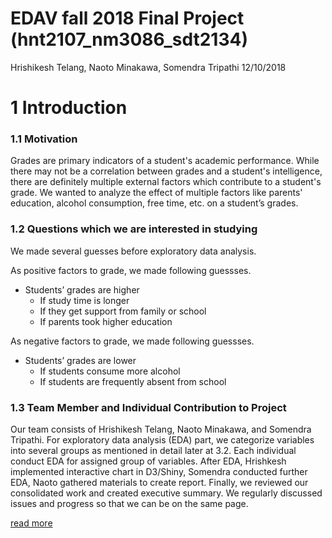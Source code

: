 EDAV fall 2018 Final Project (hnt2107\_nm3086\_sdt2134)
================
Hrishikesh Telang, Naoto Minakawa, Somendra Tripathi
12/10/2018

1 Introduction
==============

### 1.1 Motivation

Grades are primary indicators of a student's academic performance. While there may not be a correlation between grades and a student's intelligence, there are definitely multiple external factors which contribute to a student's grade. We wanted to analyze the effect of multiple factors like parents' education, alcohol consumption, free time, etc. on a student’s grades.

### 1.2 Questions which we are interested in studying

We made several guesses before exploratory data analysis.

As positive factors to grade, we made following guessses.

-   Students’ grades are higher
    -   If study time is longer
    -   If they get support from family or school
    -   If parents took higher education

As negative factors to grade, we made following guessses.

-   Students’ grades are lower
    -   If students consume more alcohol
    -   If students are frequently absent from school

### 1.3 Team Member and Individual Contribution to Project

Our team consists of Hrishikesh Telang, Naoto Minakawa, and Somendra Tripathi. For exploratory data analysis (EDA) part, we categorize variables into several groups as mentioned in detail later at 3.2. Each individual conduct EDA for assigned group of variables. After EDA, Hrishkesh implemented interactive chart in D3/Shiny, Somendra conducted further EDA, Naoto gathered materials to create report. Finally, we reviewed our consolidated work and created executive summary. We regularly discussed issues and progress so that we can be on the same page.

[read more](FP_report_v1.md)
